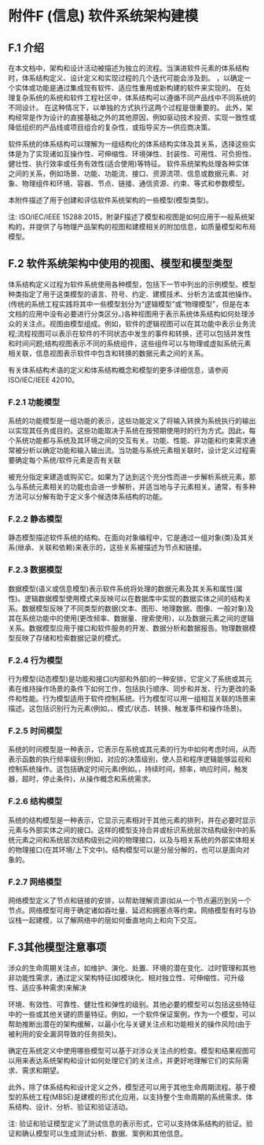 # 附件F (信息) 软件系统架构建模

## F.1 介绍

在本文档中，架构和设计活动被描述为独立的流程。当演进软件元素的体系结构时，体系结构定义、设计定义和实现过程的几个迭代可能会涉及到。
，以确定一个实体或功能是通过集成现有软件、适应性重用或新构建的软件来实现的。
在处理复杂系统的系统和软件工程社区中，体系结构可以遵循不同产品线中不同系统的不同设计。
在这种情况下，以单独的方式执行这两个过程是很重要的。
此外，架构经常是作为设计的直接基础之外的其他原因，例如驱动技术投资、实现一致性或降低组织的产品线或项目组合的复杂性，或指导买方—供应商决策。

软件系统的体系结构可以理解为一组结构化的体系结构实体及其关系，选择这些实体是为了实现诸如互操作性、可伸缩性、环境弹性、封装性、可用性、可负担性、健壮性、执行效率或任务有效性(适合使用)等特征。
软件系统架构处理各种实体之间的关系，例如场景、功能、功能流、接口、资源流项、信息或数据元素、对象、物理组件和环境、容器、节点、链接、通信资源、约束、等式和参数模型。

本附件描述了用于创建和评估软件系统架构的一些模型(模型类型)。

注:
ISO/IEC/IEEE 15288:2015，附录F描述了模型和视图是如何应用于一般系统架构的，并提供了与物理产品架构的视图和建模相关的附加信息，如质量模型和布局模型。

## F.2 软件系统架构中使用的视图、模型和模型类型

体系结构定义过程为软件系统使用各种模型，包括下一节中列出的示例模型。模型种类指定了用于这类模型的语言、符号、约定、建模技术、分析方法或其他操作。(传统的系统工程实践将其中一些模型划分为“逻辑模型”或“物理模型”，但是在本文档的应用中没有必要进行分类区分。)各种视图用于表示系统体系结构如何处理涉众的关注点。视图由模型组成。例如，软件的逻辑视图可以在其功能中表示业务流程;流程视图可以表示在软件的不同状态中发生的事件和转换，还可以包括并发性和时间问题;结构视图表示不同的系统组件，这些组件可以与物理或虚拟系统元素相关联，信息视图表示软件中包含和转换的数据元素之间的关系。

有关体系结构术语的定义和体系结构概念和模型的更多详细信息，请参阅ISO/IEC/IEEE 42010。

### F.2.1 功能模型

系统的功能模型是一组功能的表示，这些功能定义了将输入转换为系统执行的输出以实现其任务或目的。这些功能取决于系统在按预期使用时的行为方式。因此，每个系统功能都与系统及其环境之间的交互有关。功能、性能、非功能和约束需求通常被分析以确定功能和输入输出流。当功能与系统元素相关联时，设计定义过程需要确定每个系统/软件元素是否有关联

被充分指定来建造或购买它。如果为了达到这个充分性而进一步解析系统元素，那么与系统元素相关的功能也会进一步解析，并适当地与子元素相关。通常，有多种方法可以分解有助于定义多个候选体系结构的功能。

### F.2.2 静态模型

静态模型描述软件系统的结构。在面向对象编程中，它是通过一组对象(类)及其关系(继承、关联和依赖)来表示的，这些关系被描述为节点和链接。

### F.2.3 数据模型

数据模型(语义或信息模型)表示软件系统将处理的数据元素及其关系和属性(属性)。逻辑数据模型使用模式来反映可以在数据库中实现的数据实体之间的结构关系。数据模型反映了不同类型的数据(文本、图形、地理数据、图像、一般对象)及其在系统功能中的使用(更改频率、数据量、搜索使用)，以及数据元素之间的逻辑关系。数据模型应用于接口和软件服务的开发、数据分析和数据报告。物理数据模型反映了存储和检索数据记录的模式。

### F.2.4 行为模型

行为模型(动态模型)是功能和接口(内部和外部)的一种安排，它定义了系统或其元素在维持操作场景的条件下如何工作，包括执行顺序、同步和并发、行为更改的条件和性能。行为模型适用于软件控制系统。行为模型可以用一组相互关联的场景来描述。这包括识别行为元素(例如，、模式/状态、转换、触发事件和操作场景)。

### F.2.5 时间模型

系统的时间模型是一种表示，它表示在系统或其元素的行为中如何考虑时间，从而表示函数的执行频率级别(例如，对应的决策级别，使人员和程序逻辑能够监视和控制系统操作。这包括确定时间元素(例如。，持续时间，频率，响应时间，触发器，超时，停止条件)，从操作概念和系统需求。

### F.2.6 结构模型

系统的结构模型是一种表示，它显示元素相对于其他元素的排列，并在必要时显示元素与外部实体之间的接口。这样的模型支持合并或标识系统层次结构级别中的系统元素之间和系统层次结构级别之间的物理接口，以及与相关系统的外部实体相关的物理接口(在其环境/上下文中)。结构模型可以是分层分解的，也可以是面向对象的。

### F.2.7 网络模型

网络模型定义了节点和链接的安排，以帮助理解资源(如从一个节点遍历到另一个节点。网络模型可用于确定诸如吞吐量、延迟和拥塞点等约束。网络模型有时与协议栈一起建模，以了解网络中的层如何垂直地向上和向下交互。

## F.3其他模型注意事项

涉众的生命周期关注点，如维护、演化、处置、环境的潜在变化、过时管理和其他非功能性需求，通过定义架构特征(如模块化、相对独立性、可伸缩性、可升级性、适应多种需求)来解决

环境、有效性、可靠性、健壮性和弹性的级别。其他必要的模型可以包括这些特征中的一些或其他关键的质量特征。例如，一个软件保证案例，作为一个模型，可以帮助推断出潜在的架构缓解，以最小化与关键关注点和功能相关的操作风险(由于被利用的安全漏洞导致的任务损失)。

确定在系统定义中使用哪些模型可以基于对涉众关注点的检查。模型和结果视图可以用来表达系统架构和设计如何处理它们的关注点，并更好地理解它们的实际需求、需求和期望。

此外，除了体系结构和设计定义之外，模型还可以用于其他生命周期流程。基于模型的系统工程(MBSE)是建模的形式化应用，以支持整个生命周期的系统需求、体系结构、设计、分析、验证和验证活动。

注:
验证和验证模型定义了测试信息的表示形式，它可以支持体系结构的验证。验证和确认模型可以生成测试分析、数据、案例和其他信息。